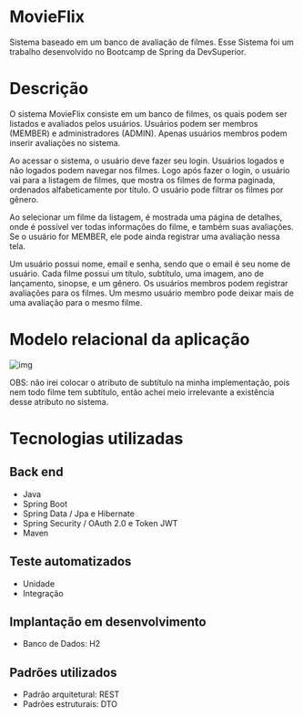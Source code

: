 # MovieFlix
Sistema baseado em um banco de avaliação de filmes. Esse Sistema foi um trabalho desenvolvido no Bootcamp de Spring da DevSuperior.

# Descrição
O sistema MovieFlix consiste em um banco de filmes, os quais podem ser listados e avaliados pelos usuários. Usuários podem ser membros (MEMBER) e administradores (ADMIN). Apenas usuários membros podem inserir avaliações no sistema.

Ao acessar o sistema, o usuário deve fazer seu login. Usuários logados e não logados podem navegar nos filmes. Logo após fazer o login, o usuário vai para a listagem de filmes, que mostra os filmes de forma paginada, ordenados alfabeticamente por título. O usuário pode filtrar os filmes por gênero.

Ao selecionar um filme da listagem, é mostrada uma página de detalhes, onde é possível ver todas informações do filme, e também suas avaliações. Se o usuário for MEMBER, ele pode ainda registrar uma avaliação nessa tela.

Um usuário possui nome, email e senha, sendo que o email é seu nome de usuário. Cada filme possui um título, subtítulo, uma imagem, ano de lançamento, sinopse, e um gênero. Os usuários membros podem registrar avaliações para os filmes. Um mesmo usuário membro pode deixar mais de uma avaliação para o mesmo filme.

# Modelo relacional da aplicação
![img](https://user-images.githubusercontent.com/37542212/144457209-15f2f075-67e6-496c-9f8a-14846a7c06d4.png)

OBS: não irei colocar o atributo de subtítulo na minha implementação, pois nem todo filme tem subtítulo, então achei meio irrelevante a existência desse atributo no sistema.

# Tecnologias utilizadas
## Back end
- Java
- Spring Boot
- Spring Data / Jpa e Hibernate
- Spring Security / OAuth 2.0 e Token JWT
- Maven

## Teste automatizados
- Unidade
- Integração

## Implantação em desenvolvimento
- Banco de Dados: H2

## Padrões utilizados
- Padrão arquitetural: REST
- Padrões estruturais: DTO
